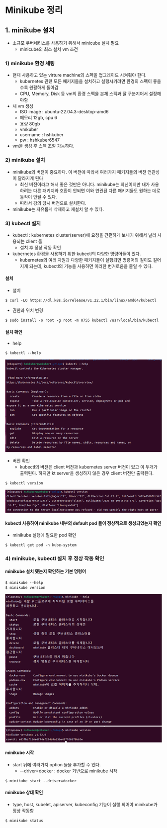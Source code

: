 # Minikube 정리

## 1. minikube 설치
- 소규모 쿠버네티스를 사용하기 위해서 minicube 설치 필요
   - minicube의 최소 설치 vm 조건

### 1) minikube 환경 세팅
- 현재 사용하고 있는 virture machine의 스펙을 업그레이드 시켜줘야 한다.
   - kubernetes 관련 모든 패키지들을 설치하고 실행시키려면 환경의 스펙이 좋을 수록 원활하게 돌아감
   - CPU, Memory, Disk 등 vm의 환경 스펙을 본체 스펙과 잘 구분지어서 설정해야함
- 새 vm 생성
   - ISO image : ubuntu-22.04.3-desktop-amd6
   - 메모리 12gb, cpu 6
   - 용량 80gb
   - vmkuber
   - username : hshkuber
   - pw : hshkuber6547
- vm을 생성 후 스펙 조절 가능하다.

### 2) minikube 설치
- minikube의 버전이 중요하다. 이 버전에 따라서 여러가지 패키지들의 버전 연관성이 달라지게 된다
   - 최신 버전이라고 해서 좋은 것만은 아니다. minikube는 최신이지만 내가 사용하려는 다른 패키지와 호환이 안되면 이와 연관된 다른 패키지들도 원하는 데로 동작이 안될 수 있다.
   - 따라서 강의 당시 버전으로 설치한다.
- minikube는 자유롭게 삭제하고 재설치 할 수 있다.

### 3) kubectl 설치
- kubectl : kubernetes cluster(server)에 요청을 간편하게 보내기 위해서 널리 사용되는 client 툴
   - 설치 후 정상 작동 확인
- kubernetes 환경을 사용하기 위한 kubectl의 다양한 명령어들이 있다.
   - kubernetes의 여러 자원과 다양한 패키지들이 실행되면 명령어의 길이도 길어지게 되는데, kubectl의 기능을 사용하면 이러한 번거로움을 줄일 수 있다.

#### 설치
- 설치
```
$ curl -LO https://dl.k8s.io/release/v1.22.1/bin/linux/amd64/kubectl
```
- 권한과 위치 변경
```
$ sudo install -o root -g root -m 0755 kubectl /usr/local/bin/kubectl
```

#### 설치 확인
- help
```
$ kubectl --help
```
<img src="./images/minikube_kubectl_help.png">

- 버전 확인
   - kubectl의 버전은 client 버전과 kubernetes server 버전이 있고 이 두개가 출력된다. 하지만 kt server을 생성하지 않은 경우 client 버전만 출력된다.
```
$ kubectl version
```
<img src="./images/minikube_kubectl_version.png">

####  kubectl 사용하여 minikube 내부의 default pod 들이 정상적으로 생성되었는지 확인
- minikube 실행에 필요한 pod 확인
```
$ kubectl get pod -n kube-system   
```
### 4) minikube, kubectl 설치 후 정상 작동 확인

#### minikube 설치 됐는지 확인하는 기본 명령어
```
$ minikube --help
$ minikube version
```
<img src="./images/minikube_help.png">
<img src="./images/minikube_version.png">

#### minikube 시작
- start 뒤에 여러가지 option 들을 추가할 수 있다.
   - --driver=docker : docker 기반으로 minikube 시작
```
$ minikube start --driver=docker 
```
#### minikube 상태 확인
- type, host, kubelet, apiserver, kubeconfig 기능이 실행 되어야 minikube가 정상 작동함 
```   
$ minikube status
```









